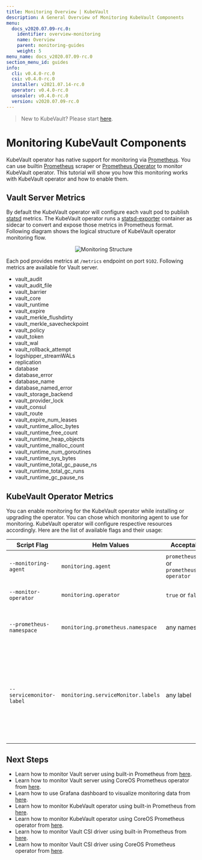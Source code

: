 ```yaml
---
title: Monitoring Overview | KubeVault
description: A General Overview of Monitoring KubeVault Components
menu:
  docs_v2020.07.09-rc.0:
    identifier: overview-monitoring
    name: Overview
    parent: monitoring-guides
    weight: 5
menu_name: docs_v2020.07.09-rc.0
section_menu_id: guides
info:
  cli: v0.4.0-rc.0
  csi: v0.4.0-rc.0
  installer: v2021.07.14-rc.0
  operator: v0.4.0-rc.0
  unsealer: v0.4.0-rc.0
  version: v2020.07.09-rc.0
---
```


> New to KubeVault? Please start [here](/docs/v2020.07.09-rc.0/concepts/README).

# Monitoring KubeVault Components

KubeVault operator has native support for monitoring via [Prometheus](https://prometheus.io/). You can use builtin [Prometheus](https://github.com/prometheus/prometheus) scraper or [Prometheus Operator](https://github.com/coreos/prometheus-operator) to monitor KubeVault operator. This tutorial will show you how this monitoring works with KubeVault operator and how to enable them.

## Vault Server Metrics

By default the KubeVault operator will configure each vault pod to publish [statsd](https://www.vaultproject.io/docs/configuration/telemetry.html) metrics. The KubeVault operator runs a [statsd-exporter](https://github.com/kubevault/vault_exporter) container as sidecar to convert and expose those metrics in Prometheus format. Following diagram shows the logical structure of KubeVault operator monitoring flow.

<p align="center">
  <img alt="Monitoring Structure"  src="/docs/v2020.07.09-rc.0/images/vault-prometheus.jpg">
</p>

Each pod provides metrics at `/metrics` endpoint on port `9102`. Following metrics are available for Vault server.

- vault_audit
- vault_audit_file
- vault_barrier
- vault_core
- vault_runtime
- vault_expire
- vault_merkle_flushdirty
- vault_merkle_savecheckpoint
- vault_policy
- vault_token
- vault_wal
- vault_rollback_attempt
- logshipper_streamWALs
- replication
- database
- database_error
- database_name
- database_named_error
- vault_storage_backend
- vault_provider_lock
- vault_consul
- vault_route
- vault_expire_num_leases
- vault_runtime_alloc_bytes
- vault_runtime_free_count
- vault_runtime_heap_objects
- vault_runtime_malloc_count
- vault_runtime_num_goroutines
- vault_runtime_sys_bytes
- vault_runtime_total_gc_pause_ns
- vault_runtime_total_gc_runs
- vault_runtime_gc_pause_ns

## KubeVault Operator Metrics

You can enable monitoring for the KubeVault operator while installing or upgrading the operator. You can chose which monitoring agent to use for monitoring. KubeVault operator will configure respective resources accordingly. Here are the list of available flags and their usage:

|       Script Flag        |            Helm Values             |                     Acceptable Values                      |                                                         Default                                                         | Description                                                                                                                                                                |
| ------------------------ | ---------------------------------- | ---------------------------------------------------------- | ----------------------------------------------------------------------------------------------------------------------- | -------------------------------------------------------------------------------------------------------------------------------------------------------------------------- |
| `--monitoring-agent`     | `monitoring.agent`                 | `prometheus.io/builtin` or `prometheus.io/coreos-operator` | `none`                                                                                                                  | Specify which monitoring agent to use for monitoring KubeVault operator.                                                                                                   |
| `--monitor-operator`     | `monitoring.operator`              | `true` or `false`                                          | `false`                                                                                                                 | Specify whether to monitor KubeVault operator.                                                                                                                             |
| `--prometheus-namespace` | `monitoring.prometheus.namespace`  | any namespace                                              | same namespace as KubeVault operator                                                                                    | Specify the namespace where Prometheus server is running or will be deployed                                                                                               |
| `--servicemonitor-label` | `monitoring.serviceMonitor.labels` | any label                                                  | For Helm installation, `app: <generated app name>` and `release: <release name>`. For script installation, `app: vault-operator` | Specify the labels for ServiceMonitor. Prometheus crd will select ServiceMonitor using these labels. Only usable when monitoring agent is `prometheus.io/coreos-operator`. |

## Next Steps

- Learn how to monitor Vault server using built-in Prometheus from [here](/docs/v2020.07.09-rc.0/guides/monitoring/vault-server/builtin).
- Learn how to monitor Vault server using CoreOS Prometheus operator from [here](/docs/v2020.07.09-rc.0/guides/monitoring/vault-server/coreos).
- Learn how to use Grafana dashboard to visualize monitoring data from [here](/docs/v2020.07.09-rc.0/guides/monitoring/vault-server/grafana).
- Learn how to monitor KubeVault operator using built-in Prometheus from [here](/docs/v2020.07.09-rc.0/guides/monitoring/vault-operator/builtin).
- Learn how to monitor KubeVault operator using CoreOS Prometheus operator from [here](/docs/v2020.07.09-rc.0/guides/monitoring/vault-operator/coreos).
- Learn how to monitor Vault CSI driver using built-in Prometheus from [here](/docs/v2020.07.09-rc.0/guides/monitoring/csi-driver/builtin).
- Learn how to monitor Vault CSI driver using CoreOS Prometheus operator from [here](/docs/v2020.07.09-rc.0/guides/monitoring/csi-driver/coreos).
